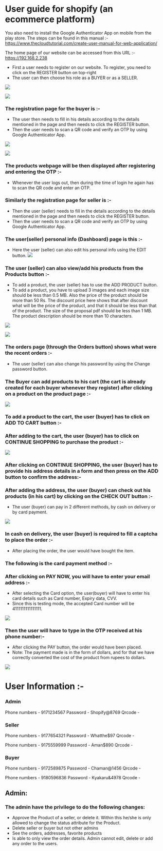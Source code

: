 # User guide for shopify (an ecommerce platform)


You also need to install the Google Authenticator App on mobile from the play store. The steps can be found in this manual :- https://www.thecloudtutorial.com/create-user-manual-for-web-application/


The home page of our website can be accessed from this URL :- https://192.168.2.238

- First a user needs to register on our website. To register, you need to click on the REGISTER button on top-right
- The user can then choose his role as a BUYER or as a SELLER.

![](https://github.com/Shanu85/Shopify/blob/main/ecommerce-website/Website_Image/homepage1.png)

![](https://github.com/Shanu85/Shopify/blob/main/ecommerce-website/Website_Image/homepage2.png)

### The registration page for the buyer is :-

- The user then needs to fill in his details according to the details mentioned in the page and then needs to click the REGISTER button.
- Then the user needs to scan a QR code and verify an OTP by using Google Authenticator App.

![](https://github.com/Shanu85/Shopify/blob/main/ecommerce-website/Website_Image/buyer_register1.png)

![](https://github.com/Shanu85/Shopify/blob/main/ecommerce-website/Website_Image/buyer_register2.png)

### The products webpage will be then displayed after registering and entering the OTP :-

- Whenever the user logs out, then during the time of login he again has to scan the QR code and enter an OTP.

### Similarly the registration page for seller is :-
- Then the user (seller) needs to fill in the details according to the details mentioned in the page and then needs to click the REGISTER button.
- Then the user needs to scan a QR code and verify an OTP by using Google Authenticator App.

### The user(seller) personal info (Dashboard) page is this :-

- Here the user (seller) can also edit his personal info using the EDIT button.
![](https://github.com/Shanu85/Shopify/blob/main/ecommerce-website/Website_Image/profile_page.png)

### The user (seller) can also view/add his products from the Products button :-

- To add a product, the user (seller) has to use the ADD PRODUCT button.
- To add a product, you have to upload 3 images and each image size should be less than 0.5 MB. Also the price of the product should be more than 50 Rs. The discount price here shows that after discount what will be the price of the product, and that it should be less than that of the product. The size of the proposal pdf should be less than 1 MB. The product description should be more than 10 characters.

![](https://github.com/Shanu85/Shopify/blob/main/ecommerce-website/Website_Image/add_product.png)

![](https://github.com/Shanu85/Shopify/blob/main/ecommerce-website/Website_Image/seller_product_page.png)

### The orders page (through the Orders button) shows what were the recent orders :-

- The user (seller) can also change his password by using the Change password button.

### The Buyer can add products to his cart (the cart is already created for each buyer whenever they register) after clicking on a product on the product page :-

![](https://github.com/Shanu85/Shopify/blob/main/ecommerce-website/Website_Image/cart.png)

### To add a product to the cart, the user (buyer) has to click on ADD TO CART button :-

### After adding to the cart, the user (buyer) has to click on CONTINUE SHOPPING to purchase the product :-

![](https://github.com/Shanu85/Shopify/blob/main/ecommerce-website/Website_Image/order_details.png)

### After clicking on CONTINUE SHOPPING, the user (buyer) has to provide his address details in a form and then press on the ADD button to confirm the address:-

### After adding the address, the user (buyer) can check out his products (in his cart) by clicking on the CHECK OUT button :-

- The user (buyer) can pay in 2 different methods, by cash on delivery or by card payment.

![](https://github.com/Shanu85/Shopify/blob/main/ecommerce-website/Website_Image/payment_page.png)

### In cash on delivery, the user (buyer) is required to fill a captcha to place the order :-

- After placing the order, the user would have bought the item.

### The following is the card payment method :-

### After clicking on PAY NOW, you will have to enter your email address :-

- After selecting the Card option, the user(buyer) will have to enter his card details such as Card number, Expiry data, CVV.
- Since this is testing mode, the accepted Card number will be 4111111111111111.

![](https://github.com/Shanu85/Shopify/blob/main/ecommerce-website/Website_Image/razorpay1.png)

### Then the user will have to type in the OTP received at his phone number:-

- After clicking the PAY button, the order would have been placed.
- Note: The payment made is in the form of dollars, and for that we have correctly converted the cost of the product from rupees to dollars.

![](https://github.com/Shanu85/Shopify/blob/main/ecommerce-website/Website_Image/razorpay2.png)

# User Information :-

### Admin
Phone numbers - 9171234567
Password - Shopify@8769
Qrcode - 



### Seller
Phone numbers - 9177654321
Password - Whatthe$97
Qrcode - 

Phone numbers - 9175559999
Password - Aman$890
Qrcode - 


### Buyer
Phone numbers - 9172589875
Password - Chaman@1456
Qrcode - 

Phone numbers - 9180596836
Password - Kyakaru&4978
Qrcode - 


## Admin:
### The admin have the privilege to do the following changes:

- Approve the Product of a seller, or delete it. Within this he/she is only allowed to change the status attribute for the Product.
- Delete seller or buyer but not other admins
- See the orders, addresses, favorite products
- Is able to only view the order details. Admin cannot edit, delete or add any order to the users.




<!-----

# Django React eCommerce

Advanced eCommerce example web application with Django and React

[Development](#development) <br>
[Deployment](#deployment)

# Development

Setup environment for development

### Install dependencies

Clone the project then install python and react dependencies

```
git clone https://github.com/amirahrari/django-react-ecommerce.git
cd django-react-ecommerce
pip install -r requirements.txt
yarn # or npm install
```

### Add built in [dummy data](dummy_data)

Create database, apply migrations and add some [dummy data](dummy_data)

```
python add_dummy_data.py
```

### Run the server

```
yarn run dev
python manage.py runserver
python manage.py livereload # hot reload
```

Open http://localhost:8000/

### Admin pannel

Admin user has been created in [users.json](dummy_data/users.json) <br />
You can access the admin pannel from http://localhost:8000/admin/ <br />
phone number: 09171234567 <br />
password: password

# Deployment

Deploy with docker using postgresql, gunicorn and nginx.

### Setup envrionment variables
```
cp .env.sample .env
cp .env.db.sample .env.db
```

### Build and up image using docker compose

```
docker-compose build
docker-compose up -d
```

### Collect static files and add dummy data

```
docker-compose exec web python manage.py collectstatic --no-input
docker-compose exec web python add_dummy_data.py
```

You are good to go. Open your server ip address on port 80 (Ex on localhost: http://127.0.0.1).
 
--->
